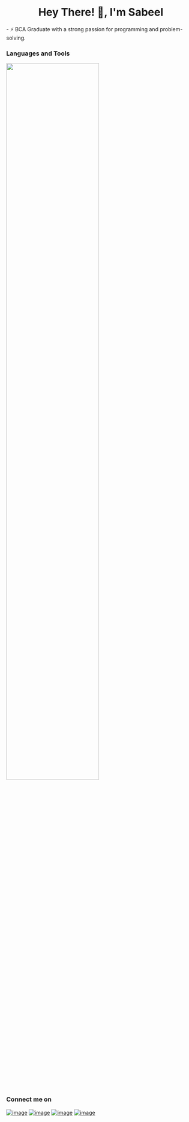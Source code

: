 <h1 align="center">Hey There! 👋, I'm Sabeel
<!--   <img height="40" src="https://emoji.gg/assets/emoji/7333-parrotdance.gif"> -->
 </h1>
- ⚡ BCA Graduate with a strong passion for programming and problem-solving.

<h3>Languages and Tools</h3>
<p>
  <a href="https://skillicons.dev">
    <img width=70% src="https://skillicons.dev/icons?i=react,html,css,bootstrap,py,js,git,github,postgres,linux,vscode" />
  </a>
</p>

<h3>Connect me on</h3>
<div>

[![image](https://img.shields.io/badge/LinkedIn-0077B5?style=for-the-badge&logo=linkedin&logoColor=white)](https://www.linkedin.com/in/sabeel-ahmed-3891b7383/)
[![image](https://img.shields.io/badge/Instagram-E4405F?style=for-the-badge&logo=instagram&logoColor=white)](https://www.instagram.com/programmingwithsabeel/)
[![image](https://img.shields.io/badge/Gmail-D14836?style=for-the-badge&logo=gmail&logoColor=white)](mailto:sabeel2311@gmail.com)
[![image](https://img.shields.io/badge/YouTube-FF0000?style=for-the-badge&logo=youtube&logoColor=white)](https://www.youtube.com/@programmingwithsabeel)


</div>
